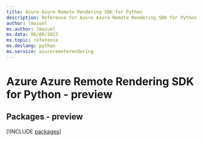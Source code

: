 ```yaml
---
title: Azure Azure Remote Rendering SDK for Python
description: Reference for Azure Azure Remote Rendering SDK for Python
author: lmazuel
ms.author: lmazuel
ms.data: 06/08/2023
ms.topic: reference
ms.devlang: python
ms.service: azureremoterendering
---
```

# Azure Azure Remote Rendering SDK for Python - preview
## Packages - preview
[!INCLUDE [packages](azure-remote-rendering-index.md)]